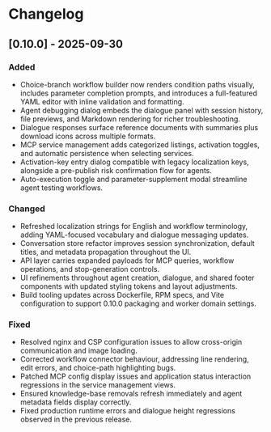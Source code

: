 # Changelog

## [0.10.0] - 2025-09-30

### Added

- Choice-branch workflow builder now renders condition paths visually, includes parameter completion prompts, and introduces a full-featured YAML editor with inline validation and formatting.
- Agent debugging dialog embeds the dialogue panel with session history, file previews, and Markdown rendering for richer troubleshooting.
- Dialogue responses surface reference documents with summaries plus download icons across multiple formats.
- MCP service management adds categorized listings, activation toggles, and automatic persistence when selecting services.
- Activation-key entry dialog compatible with legacy localization keys, alongside a pre-publish risk confirmation flow for agents.
- Auto-execution toggle and parameter-supplement modal streamline agent testing workflows.

### Changed

- Refreshed localization strings for English and workflow terminology, adding YAML-focused vocabulary and dialogue messaging updates.
- Conversation store refactor improves session synchronization, default titles, and metadata propagation throughout the UI.
- API layer carries expanded payloads for MCP queries, workflow operations, and stop-generation controls.
- UI refinements throughout agent creation, dialogue, and shared footer components with updated styling tokens and layout adjustments.
- Build tooling updates across Dockerfile, RPM specs, and Vite configuration to support 0.10.0 packaging and worker domain settings.

### Fixed

- Resolved nginx and CSP configuration issues to allow cross-origin communication and image loading.
- Corrected workflow connector behaviour, addressing line rendering, edit errors, and choice-path highlighting bugs.
- Patched MCP config display issues and application status interaction regressions in the service management views.
- Ensured knowledge-base removals refresh immediately and agent metadata fields display correctly.
- Fixed production runtime errors and dialogue height regressions observed in the previous release.
